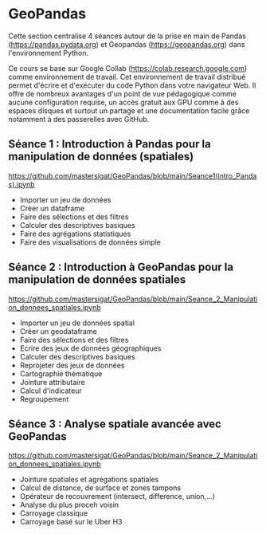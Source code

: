 # GeoPandas

Cette section centralise 4 séances autour de la prise en main de Pandas (https://pandas.pydata.org) et Geopandas (https://geopandas.org) dans l'environnement Python.

Ce cours se base sur Google Collab (https://colab.research.google.com) comme environnement de travail. Cet environnement de travail distribué permet d'écrire et d'exécuter du code Python dans votre navigateur Web. Il offre de nombreux avantages d'un point de vue pédagogique comme aucune configuration requise, un accès gratuit aux GPU comme à des espaces disques et surtout un partage et une documentation facile grâce notamment à des passerelles avec GitHub.


## Séance 1 : Introduction à Pandas pour la manipulation de données (spatiales)
https://github.com/mastersigat/GeoPandas/blob/main/Seance1(intro_Pandas).ipynb

* Importer un jeu de données
* Créer un dataframe
* Faire des sélections et des filtres
* Calculer des descriptives basiques
* Faire des agrégations statistiques
* Faire des visualisations de données simple


## Séance 2 : Introduction à GeoPandas pour la manipulation de données spatiales
https://github.com/mastersigat/GeoPandas/blob/main/Seance_2_Manipulation_donnees_spatiales.ipynb

* Importer un jeu de données spatial
* Créer un geodataframe
* Faire des sélections et des filtres
* Ecrire des jeux de données géographiques
* Calculer des descriptives basiques
* Reprojeter des jeux de données
* Cartographie thématique
* Jointure attributaire
* Calcul d'indicateur
* Regroupement


## Séance 3 : Analyse spatiale avancée avec GeoPandas
https://github.com/mastersigat/GeoPandas/blob/main/Seance_2_Manipulation_donnees_spatiales.ipynb

* Jointure spatiales et agrégations spatiales
* Calcul de distance, de surface et zones tampons
* Opérateur de recouvrement (intersect, difference, union,...)
* Analyse du plus proceh voisin
* Carroyage classique
* Carroyage basé sur le Uber H3

